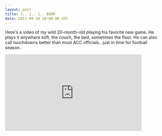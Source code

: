 ```yaml
---
layout: post
title: 3.. 2.. 1.. BOOM
date: 2011-09-30 10:00:00 UTC
---
```


Here's a video of my wild 20-month-old playing his favorite new game. He plays it anywhere soft, the couch, the bed, sometimes the floor. He can also call touchdowns better than most ACC officials.. just in time for football season.

<iframe src="http://player.vimeo.com/video/29838842?byline=0&amp;portrait=0" width="450" height="253" frameborder="0" webkitAllowFullScreen allowFullScreen></iframe>
